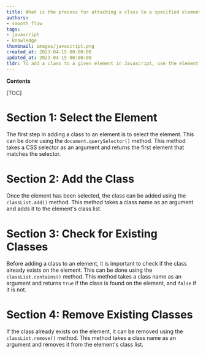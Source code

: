 ```yaml
---
title: What is the process for attaching a class to a specified element?
authors:
- smooth_flow
tags:
- javascript
- knowledge
thumbnail: images/javascript.png
created_at: 2023-04-15 00:00:00
updated_at: 2023-04-15 00:00:00
tldr: To add a class to a given element in Javascript, use the element`s .classList.add() method.
---
```


**Contents**

[TOC]

# Section 1: Select the Element

The first step in adding a class to an element is to select the element. This can be done using the `document.querySelector()` method. This method takes a CSS selector as an argument and returns the first element that matches the selector.

# Section 2: Add the Class

Once the element has been selected, the class can be added using the `classList.add()` method. This method takes a class name as an argument and adds it to the element's class list.

# Section 3: Check for Existing Classes

Before adding a class to an element, it is important to check if the class already exists on the element. This can be done using the `classList.contains()` method. This method takes a class name as an argument and returns `true` if the class is found on the element, and `false` if it is not.

# Section 4: Remove Existing Classes

If the class already exists on the element, it can be removed using the `classList.remove()` method. This method takes a class name as an argument and removes it from the element's class list.
